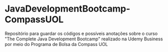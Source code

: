 # JavaDevelopmentBootcamp-CompassUOL
Repositório para guardar os códigos e possíveis anotações sobre o curso "The Complete Java Development Bootcamp" realizado na Udemy Business por meio do Programa de Bolsa da Compass UOL
